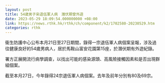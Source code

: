 ```yaml
---
layout: post
title: 54歲男子染退伍軍人病　潛伏期曾外遊
date: 2023-05-29 18:09:54.000000000 +08:00
link: https://news.rthk.hk/rthk/ch/component/k2/1702580-20230529.htm
categories: rthk
---
```


衞生防護中心公布本月21日至27日期間，錄得一宗退伍軍人病個案呈報，涉及過往健康良好的54歲男病人，居於馬鞍山富安花園第15座，於潛伏期有外遊紀錄。

署方正展開流行病學調查，以找出可能的感染源頭、高風險接觸因素和是否出現群組個案。

截至本月27日，今年錄得24宗退伍軍人病個案。去年及前年分別有80及69宗。
